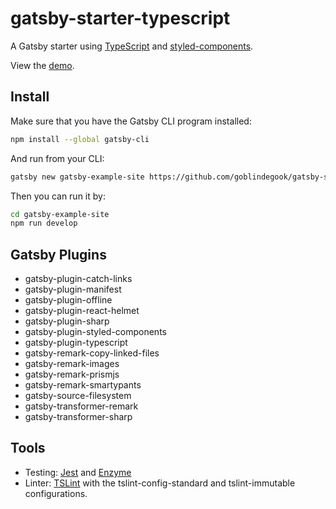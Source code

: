 # gatsby-starter-typescript

A Gatsby starter using [TypeScript](https://www.typescriptlang.org) and [styled-components](https://www.styled-components.com).

View the [demo](https://goblindegook-gatsby-starter-typescript.netlify.com).

## Install

Make sure that you have the Gatsby CLI program installed:

```sh
npm install --global gatsby-cli
```

And run from your CLI:

```sh
gatsby new gatsby-example-site https://github.com/goblindegook/gatsby-starter-typescript
```

Then you can run it by:

```sh
cd gatsby-example-site
npm run develop
```

## Gatsby Plugins

* gatsby-plugin-catch-links
* gatsby-plugin-manifest
* gatsby-plugin-offline
* gatsby-plugin-react-helmet
* gatsby-plugin-sharp
* gatsby-plugin-styled-components
* gatsby-plugin-typescript
* gatsby-remark-copy-linked-files
* gatsby-remark-images
* gatsby-remark-prismjs
* gatsby-remark-smartypants
* gatsby-source-filesystem
* gatsby-transformer-remark
* gatsby-transformer-sharp

## Tools

* Testing: [Jest](https://facebook.github.io/jest/) and [Enzyme](http://airbnb.io/enzyme/)
* Linter: [TSLint](https://palantir.github.io/tslint/) with the tslint-config-standard and tslint-immutable configurations.
